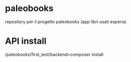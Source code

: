 # paleobooks
repository per il progetto paleobooks (app libri usati esperia)

# API install 
<your path>/paleobooks/first_test/backend>composer install
